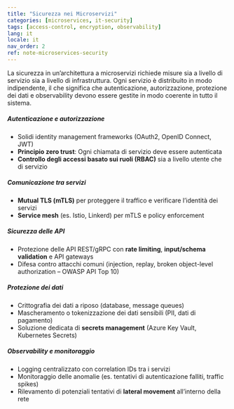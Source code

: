 ```yaml
---
title: "Sicurezza nei Microservizi"
categories: [microservices, it-security]
tags: [access-control, encryption, observability]
lang: it
locale: it
nav_order: 2
ref: note-microservices-security
---
```

La sicurezza in un’architettura a microservizi richiede misure sia a livello di servizio sia a livello di infrastruttura. Ogni servizio è distribuito in modo indipendente, il che significa che autenticazione, autorizzazione, protezione dei dati e observability devono essere gestite in modo coerente in tutto il sistema.

##### Autenticazione e autorizzazione
- Solidi identity management frameworks (OAuth2, OpenID Connect, JWT)  
- **Principio zero trust**: Ogni chiamata di servizio deve essere autenticata  
- **Controllo degli accessi basato sui ruoli (RBAC)** sia a livello utente che di servizio  

##### Comunicazione tra servizi
- **Mutual TLS (mTLS)** per proteggere il traffico e verificare l’identità dei servizi  
- **Service mesh** (es. Istio, Linkerd) per mTLS e policy enforcement  

##### Sicurezza delle API
- Protezione delle API REST/gRPC con **rate limiting**, **input/schema validation** e API gateways  
- Difesa contro attacchi comuni (injection, replay, broken object-level authorization – OWASP API Top 10)  

##### Protezione dei dati
- Crittografia dei dati a riposo (database, message queues)  
- Mascheramento o tokenizzazione dei dati sensibili (PII, dati di pagamento)  
- Soluzione dedicata di **secrets management** (Azure Key Vault, Kubernetes Secrets)  

##### Observability e monitoraggio
- Logging centralizzato con correlation IDs tra i servizi  
- Monitoraggio delle anomalie (es. tentativi di autenticazione falliti, traffic spikes)  
- Rilevamento di potenziali tentativi di **lateral movement** all’interno della rete  